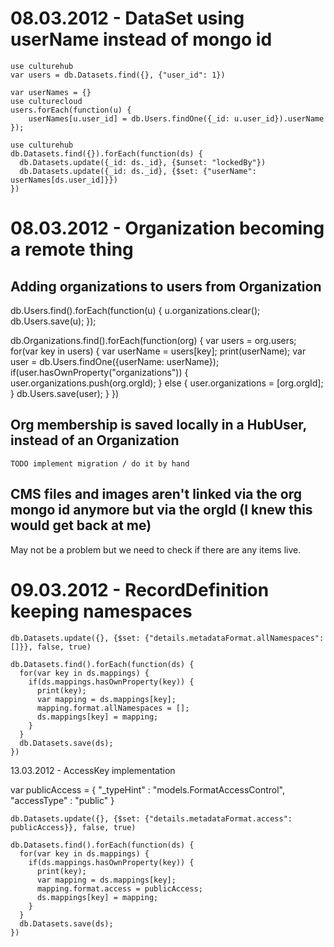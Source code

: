 # 08.03.2012 - DataSet using userName instead of mongo id

    use culturehub
    var users = db.Datasets.find({}, {"user_id": 1})

    var userNames = {}
    use culturecloud
    users.forEach(function(u) {
        userNames[u.user_id] = db.Users.findOne({_id: u.user_id}).userName
    });

    use culturehub
    db.Datasets.find({}).forEach(function(ds) {
      db.Datasets.update({_id: ds._id}, {$unset: "lockedBy"})
      db.Datasets.update({_id: ds._id}, {$set: {"userName": userNames[ds.user_id]}})
    })

# 08.03.2012 - Organization becoming a remote thing

## Adding organizations to users from Organization

db.Users.find().forEach(function(u) { u.organizations.clear(); db.Users.save(u); });

db.Organizations.find().forEach(function(org) {
  var users = org.users;
  for(var key in users) {
    var userName = users[key];
    print(userName);
    var user = db.Users.findOne({userName: userName});
    if(user.hasOwnProperty("organizations")) {
      user.organizations.push(org.orgId);
    } else {
      user.organizations = [org.orgId];
    }
    db.Users.save(user);
  }
})

## Org membership is saved locally in a HubUser, instead of an Organization

    TODO implement migration / do it by hand

## CMS files and images aren't linked via the org mongo id anymore but via the orgId (I knew this would get back at me)

May not be a problem but we need to check if there are any items live.



# 09.03.2012 - RecordDefinition keeping namespaces

    db.Datasets.update({}, {$set: {"details.metadataFormat.allNamespaces": []}}, false, true)

    db.Datasets.find().forEach(function(ds) {
      for(var key in ds.mappings) {
        if(ds.mappings.hasOwnProperty(key)) {
          print(key);
          var mapping = ds.mappings[key];
          mapping.format.allNamespaces = [];
          ds.mappings[key] = mapping;
        }
      }
      db.Datasets.save(ds);
    })

13.03.2012 - AccessKey implementation

   var publicAccess = {
     "_typeHint" : "models.FormatAccessControl",
     "accessType" : "public"
   }

    db.Datasets.update({}, {$set: {"details.metadataFormat.access": publicAccess}}, false, true)

    db.Datasets.find().forEach(function(ds) {
      for(var key in ds.mappings) {
        if(ds.mappings.hasOwnProperty(key)) {
          print(key);
          var mapping = ds.mappings[key];
          mapping.format.access = publicAccess;
          ds.mappings[key] = mapping;
        }
      }
      db.Datasets.save(ds);
    })
